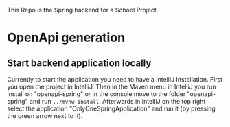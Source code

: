 This Repo is the Spring backend for a School Project.

# OpenApi generation

## Start backend application locally

Currently to start the application you need to have a IntelliJ Installation.
First you open the project in IntelliJ. 
Then in the Maven menu in IntelliJ you run install on "openapi-spring" or in the console move to the folder "openapi-spring" and run `../mvnw install`.
Afterwards in IntelliJ on the top right select the application "OnlyOneSpringApplication" and run it (by pressing the green arrow next to it).
